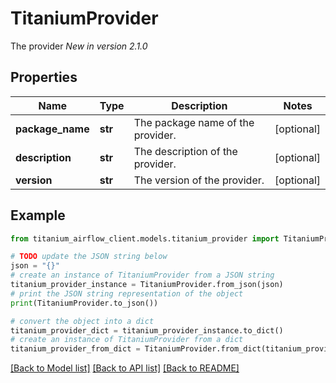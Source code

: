 # TitaniumProvider

The provider  *New in version 2.1.0* 

## Properties

Name | Type | Description | Notes
------------ | ------------- | ------------- | -------------
**package_name** | **str** | The package name of the provider. | [optional] 
**description** | **str** | The description of the provider. | [optional] 
**version** | **str** | The version of the provider. | [optional] 

## Example

```python
from titanium_airflow_client.models.titanium_provider import TitaniumProvider

# TODO update the JSON string below
json = "{}"
# create an instance of TitaniumProvider from a JSON string
titanium_provider_instance = TitaniumProvider.from_json(json)
# print the JSON string representation of the object
print(TitaniumProvider.to_json())

# convert the object into a dict
titanium_provider_dict = titanium_provider_instance.to_dict()
# create an instance of TitaniumProvider from a dict
titanium_provider_from_dict = TitaniumProvider.from_dict(titanium_provider_dict)
```
[[Back to Model list]](../README.md#documentation-for-models) [[Back to API list]](../README.md#documentation-for-api-endpoints) [[Back to README]](../README.md)


